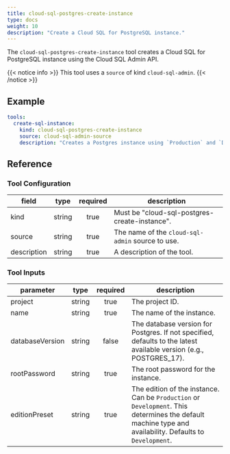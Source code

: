 ```yaml
---
title: cloud-sql-postgres-create-instance
type: docs
weight: 10
description: "Create a Cloud SQL for PostgreSQL instance."
---
```


The `cloud-sql-postgres-create-instance` tool creates a Cloud SQL for PostgreSQL instance using the Cloud SQL Admin API.

{{< notice info >}}
This tool uses a `source` of kind `cloud-sql-admin`.
{{< /notice >}}

## Example

```yaml
tools:
  create-sql-instance:
    kind: cloud-sql-postgres-create-instance
    source: cloud-sql-admin-source
    description: "Creates a Postgres instance using `Production` and `Development` presets. For the `Development` template, it chooses a 2 vCPU, 16 GiB RAM, 100 GiB SSD configuration with Non-HA/zonal availability. For the `Production` template, it chooses an 8 vCPU, 64 GiB RAM, 250 GiB SSD configuration with HA/regional availability. The Enterprise Plus edition is used in both cases. The default database version is `POSTGRES_17`. The agent should ask the user if they want to use a different version."
```

## Reference

### Tool Configuration

| **field**   | **type** | **required** | **description**                                  |
| ----------- | :------: | :----------: | ------------------------------------------------ |
| kind        |  string  |     true     | Must be "cloud-sql-postgres-create-instance".    |
| source      |  string  |     true     | The name of the `cloud-sql-admin` source to use. |
| description |  string  |     true     | A description of the tool.                       |

### Tool Inputs

| **parameter**   | **type** | **required** | **description**                                                                                                                                          |
| --------------- | :------: | :----------: | -------------------------------------------------------------------------------------------------------------------------------------------------------- |
| project         |  string  |     true     | The project ID.                                                                                                                                          |
| name            |  string  |     true     | The name of the instance.                                                                                                                                |
| databaseVersion |  string  |     false    | The database version for Postgres. If not specified, defaults to the latest available version (e.g., POSTGRES_17).                                       |
| rootPassword    |  string  |     true     | The root password for the instance.                                                                                                                      |
| editionPreset   |  string  |     true     | The edition of the instance. Can be `Production` or `Development`. This determines the default machine type and availability. Defaults to `Development`. |
